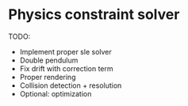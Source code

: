 # Physics constraint solver

TODO:
- Implement proper sle solver
- Double pendulum
- Fix drift with correction term
- Proper rendering
- Collision detection + resolution
- Optional: optimization

